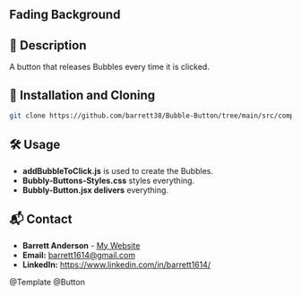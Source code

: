 ## Fading Background

## 📌 Description

A button that releases Bubbles every time it is clicked.

## 📖 Installation and Cloning

```sh
git clone https://github.com/barrett38/Bubble-Button/tree/main/src/components/bubbly-button
```

## 🛠️ Usage

- **addBubbleToClick.js** is used to create the Bubbles.
- **Bubbly-Buttons-Styles.css** styles everything.
- **Bubbly-Button.jsx delivers** everything.

## 📬 Contact

- **Barrett Anderson** - [My Website](http://barrett.vercel.app)
- **Email:** barrett1614@gmail.com
- **LinkedIn:** https://www.linkedin.com/in/barrett1614/

@Template @Button
